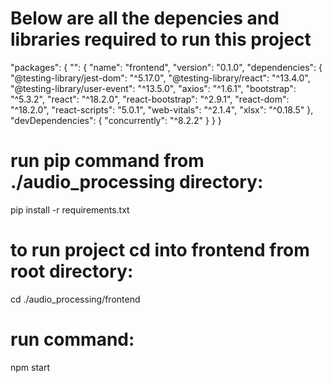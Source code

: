# Below are all the depencies and libraries required to run this project

 "packages": {
    "": {
      "name": "frontend",
      "version": "0.1.0",
      "dependencies": {
        "@testing-library/jest-dom": "^5.17.0",
        "@testing-library/react": "^13.4.0",
        "@testing-library/user-event": "^13.5.0",
        "axios": "^1.6.1",
        "bootstrap": "^5.3.2",
        "react": "^18.2.0",
        "react-bootstrap": "^2.9.1",
        "react-dom": "^18.2.0",
        "react-scripts": "5.0.1",
        "web-vitals": "^2.1.4",
        "xlsx": "^0.18.5"
      },
      "devDependencies": {
        "concurrently": "^8.2.2"
      }
      }
      }


# run pip command from ./audio_processing directory:

pip install -r requirements.txt 


# to run project cd into frontend from root directory:

cd ./audio_processing/frontend

# run command:

npm start



